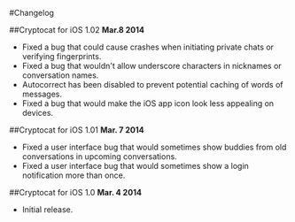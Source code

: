 #Changelog

##Cryptocat for iOS 1.02
**Mar.8 2014**  
- Fixed a bug that could cause crashes when initiating private chats or verifying fingerprints.  
- Fixed a bug that wouldn't allow underscore characters in nicknames or conversation names.  
- Autocorrect has been disabled to prevent potential caching of words of messages.  
- Fixed a bug that would make the iOS app icon look less appealing on devices.  

##Cryptocat for iOS 1.01
**Mar. 7 2014**  
- Fixed a user interface bug that would sometimes show buddies from old conversations in upcoming conversations.  
- Fixed a user interface bug that would sometimes show a login notification more than once.  

##Cryptocat for iOS 1.0
**Mar. 4 2014**  
- Initial release.
